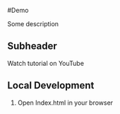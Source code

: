 #Demo

Some description

## Subheader

Watch tutorial on YouTube

## Local Development

1. Open Index.html in your browser